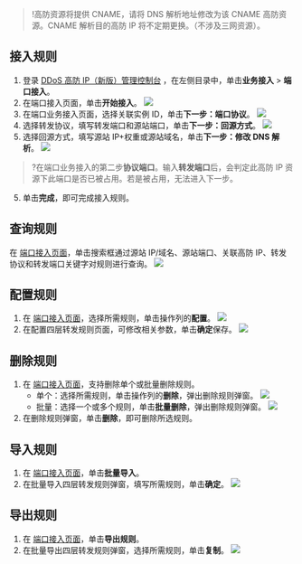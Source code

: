 >!高防资源将提供 CNAME，请将 DNS 解析地址修改为该 CNAME 高防资源。CNAME 解析目的高防 IP 将不定期更换。（不涉及三网资源）。
>
## 接入规则
1. 登录 [DDoS 高防 IP（新版）管理控制台](https://console.cloud.tencent.com/ddos/antiddos-advanced/access/l4) ，在左侧目录中，单击**业务接入** > **端口接入**。
2. 在端口接入页面，单击**开始接入**。
![](https://qcloudimg.tencent-cloud.cn/raw/29d205cba661ce24d48d71a4453fe7de.png)
2. 在端口业务接入页面，选择关联实例 ID，单击**下一步：端口协议**。
![](https://qcloudimg.tencent-cloud.cn/raw/2b757e2a3d7a1502621be594fc316313.png)
3. 选择转发协议，填写转发端口和源站端口，单击**下一步：回源方式**。
![](https://qcloudimg.tencent-cloud.cn/raw/ce7424e5e1f3f59cdb5d84cb30bda71a.png)
4. 选择回源方式，填写源站 IP+权重或源站域名，单击**下一步：修改 DNS 解析**。
![](https://qcloudimg.tencent-cloud.cn/raw/4f0387b8454f2139517e3e4c20fd801d.png)
>?在端口业务接入的第二步**协议端口**。输入**转发端口**后，会判定此高防 IP 资源下此端口是否已被占用。若是被占用，无法进入下一步。
>
5. 单击**完成**，即可完成接入规则。


## 查询规则
在 [端口接入页面](https://console.cloud.tencent.com/ddos/antiddos-advanced/access/l4)，单击搜索框通过源站 IP/域名、源站端口、关联高防 IP、转发协议和转发端口关键字对规则进行查询。
![](https://qcloudimg.tencent-cloud.cn/raw/28ce350fdd9a19ae546818123a855f47.png)


## 配置规则
1. 在 [端口接入页面](https://console.cloud.tencent.com/ddos/antiddos-advanced/access/l4)，选择所需规则，单击操作列的**配置**。
![](https://qcloudimg.tencent-cloud.cn/raw/6c6426aca544bd6c6e97d0a11bda2339.png)
2. 在配置四层转发规则页面，可修改相关参数，单击**确定**保存。
![](https://qcloudimg.tencent-cloud.cn/raw/a92966c8b0aee0fb0a8f0242e4abe4e1.png)

## 删除规则
1. 在 [端口接入页面](https://console.cloud.tencent.com/ddos/antiddos-advanced/access/l4)，支持删除单个或批量删除规则。
   - 单个：选择所需规则，单击操作列的**删除**，弹出删除规则弹窗。
   ![](https://qcloudimg.tencent-cloud.cn/raw/e5753aaf0a7557b40a3000c7d78397f7.png)
   - 批量：选择一个或多个规则，单击**批量删除**，弹出删除规则弹窗。
![](https://qcloudimg.tencent-cloud.cn/raw/8ea52452d2eee2901a774b422828866c.png)
2. 在删除规则弹窗，单击**删除**，即可删除所选规则。

## 导入规则
1. 在 [端口接入页面](https://console.cloud.tencent.com/ddos/antiddos-advanced/access/l4)，单击**批量导入**。
2. 在批量导入四层转发规则弹窗，填写所需规则，单击**确定**。
![](https://qcloudimg.tencent-cloud.cn/raw/c253eaeeab7c5ae57b2446c14684d7d2.png)


## 导出规则
1. 在 [端口接入页面](https://console.cloud.tencent.com/ddos/antiddos-advanced/access/l4)，单击**导出规则**。
2. 在批量导出四层转发规则弹窗，选择所需规则，单击**复制**。
![](https://qcloudimg.tencent-cloud.cn/raw/de8685343564f6a593ad1ba24d8b55f8.png)

